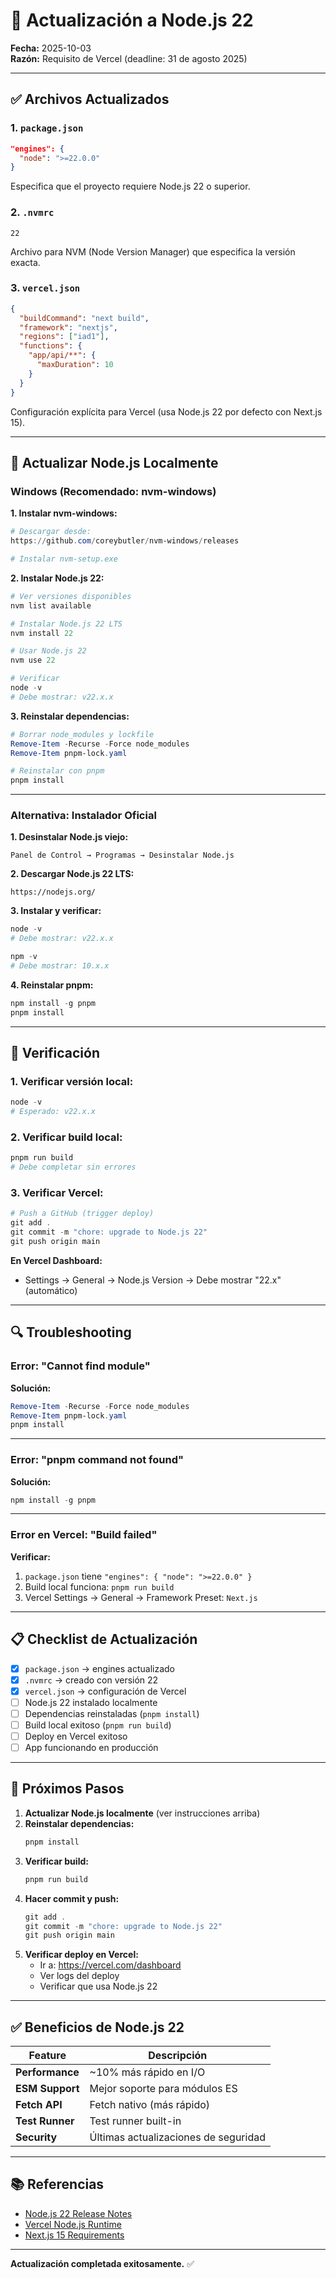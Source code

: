 # 🚀 Actualización a Node.js 22

**Fecha:** 2025-10-03  
**Razón:** Requisito de Vercel (deadline: 31 de agosto 2025)

---

## ✅ Archivos Actualizados

### 1. `package.json`
```json
"engines": {
  "node": ">=22.0.0"
}
```
Especifica que el proyecto requiere Node.js 22 o superior.

### 2. `.nvmrc`
```
22
```
Archivo para NVM (Node Version Manager) que especifica la versión exacta.

### 3. `vercel.json`
```json
{
  "buildCommand": "next build",
  "framework": "nextjs",
  "regions": ["iad1"],
  "functions": {
    "app/api/**": {
      "maxDuration": 10
    }
  }
}
```
Configuración explícita para Vercel (usa Node.js 22 por defecto con Next.js 15).

---

## 🔧 Actualizar Node.js Localmente

### Windows (Recomendado: nvm-windows)

**1. Instalar nvm-windows:**
```powershell
# Descargar desde:
https://github.com/coreybutler/nvm-windows/releases

# Instalar nvm-setup.exe
```

**2. Instalar Node.js 22:**
```powershell
# Ver versiones disponibles
nvm list available

# Instalar Node.js 22 LTS
nvm install 22

# Usar Node.js 22
nvm use 22

# Verificar
node -v
# Debe mostrar: v22.x.x
```

**3. Reinstalar dependencias:**
```powershell
# Borrar node_modules y lockfile
Remove-Item -Recurse -Force node_modules
Remove-Item pnpm-lock.yaml

# Reinstalar con pnpm
pnpm install
```

---

### Alternativa: Instalador Oficial

**1. Desinstalar Node.js viejo:**
```
Panel de Control → Programas → Desinstalar Node.js
```

**2. Descargar Node.js 22 LTS:**
```
https://nodejs.org/
```

**3. Instalar y verificar:**
```powershell
node -v
# Debe mostrar: v22.x.x

npm -v
# Debe mostrar: 10.x.x
```

**4. Reinstalar pnpm:**
```powershell
npm install -g pnpm
pnpm install
```

---

## 🧪 Verificación

### 1. Verificar versión local:
```powershell
node -v
# Esperado: v22.x.x
```

### 2. Verificar build local:
```powershell
pnpm run build
# Debe completar sin errores
```

### 3. Verificar Vercel:
```powershell
# Push a GitHub (trigger deploy)
git add .
git commit -m "chore: upgrade to Node.js 22"
git push origin main
```

**En Vercel Dashboard:**
- Settings → General → Node.js Version → Debe mostrar "22.x" (automático)

---

## 🔍 Troubleshooting

### Error: "Cannot find module"

**Solución:**
```powershell
Remove-Item -Recurse -Force node_modules
Remove-Item pnpm-lock.yaml
pnpm install
```

---

### Error: "pnpm command not found"

**Solución:**
```powershell
npm install -g pnpm
```

---

### Error en Vercel: "Build failed"

**Verificar:**
1. `package.json` tiene `"engines": { "node": ">=22.0.0" }`
2. Build local funciona: `pnpm run build`
3. Vercel Settings → General → Framework Preset: `Next.js`

---

## 📋 Checklist de Actualización

- [x] `package.json` → engines actualizado
- [x] `.nvmrc` → creado con versión 22
- [x] `vercel.json` → configuración de Vercel
- [ ] Node.js 22 instalado localmente
- [ ] Dependencias reinstaladas (`pnpm install`)
- [ ] Build local exitoso (`pnpm run build`)
- [ ] Deploy en Vercel exitoso
- [ ] App funcionando en producción

---

## 🎯 Próximos Pasos

1. **Actualizar Node.js localmente** (ver instrucciones arriba)
2. **Reinstalar dependencias:**
   ```powershell
   pnpm install
   ```
3. **Verificar build:**
   ```powershell
   pnpm run build
   ```
4. **Hacer commit y push:**
   ```powershell
   git add .
   git commit -m "chore: upgrade to Node.js 22"
   git push origin main
   ```
5. **Verificar deploy en Vercel:**
   - Ir a: https://vercel.com/dashboard
   - Ver logs del deploy
   - Verificar que usa Node.js 22

---

## ✅ Beneficios de Node.js 22

| Feature | Descripción |
|---------|-------------|
| **Performance** | ~10% más rápido en I/O |
| **ESM Support** | Mejor soporte para módulos ES |
| **Fetch API** | Fetch nativo (más rápido) |
| **Test Runner** | Test runner built-in |
| **Security** | Últimas actualizaciones de seguridad |

---

## 📚 Referencias

- [Node.js 22 Release Notes](https://nodejs.org/en/blog/release/v22.0.0)
- [Vercel Node.js Runtime](https://vercel.com/docs/functions/runtimes/node-js)
- [Next.js 15 Requirements](https://nextjs.org/docs/upgrading)

---

**Actualización completada exitosamente.** ✅
